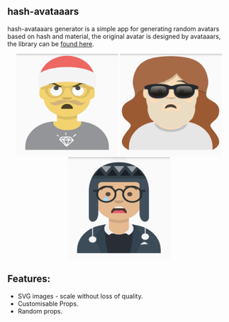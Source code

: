 ## hash-avataaars

hash-avataaars generator is a simple app for generating random avatars based on hash and material, the original avatar is designed by avataaars, the library can be [found here](https://github.com/orgordin/vuejs-avataaars).

<p align="center">
  <img height="230" width="230" src="https://github.com/Debrief-BC/hash-avataaars/blob/master/example1.png">
  <img height="230" width="230" src="https://github.com/Debrief-BC/hash-avataaars/blob/master/example2.png">
  <img height="230" width="230" src="https://github.com/Debrief-BC/hash-avataaars/blob/master/example3.png">
</p>

## Features:

  - SVG images - scale without loss of quality.
  - Customisable Props.
  - Random props.
